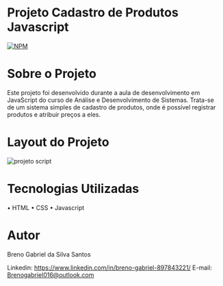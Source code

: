 # Projeto Cadastro de Produtos Javascript
[![NPM](https://img.shields.io/npm/l/react)](https://github.com/BrenoSantos07/Cadastro-de-Produtos/blob/main/LICENSE)

# Sobre o Projeto
Este projeto foi desenvolvido durante a aula de desenvolvimento em JavaScript do curso de Análise e Desenvolvimento de Sistemas. Trata-se de um sistema simples de cadastro de produtos, onde é possível registrar produtos e atribuir preços a eles.

# Layout do Projeto
![projeto script](https://github.com/BrenoSantos07/Cadastro-de-Produtos/assets/138637952/1b119884-de25-4ef9-b2e6-825571286d8c)

# Tecnologias Utilizadas
• HTML 
• CSS 
• Javascript

# Autor
Breno Gabriel da Silva Santos

Linkedin:
https://www.linkedin.com/in/breno-gabriel-897843221/
E-mail: Brenogabriel016@outlook.com
